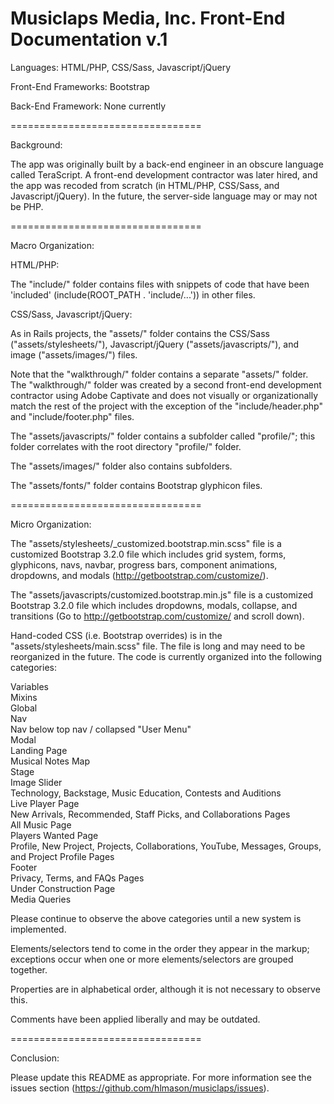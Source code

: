 Musiclaps Media, Inc.
Front-End Documentation v.1
=================================

Languages: HTML/PHP, CSS/Sass, Javascript/jQuery

Front-End Frameworks: Bootstrap

Back-End Framework: None currently

=================================

Background: 

The app was originally built by a back-end engineer in an obscure language called TeraScript.  A front-end development contractor was later hired, and the app was recoded from scratch (in HTML/PHP, CSS/Sass, and Javascript/jQuery).  In the future, the server-side language may or may not be PHP.

=================================

Macro Organization:

HTML/PHP:

The "include/" folder contains files with snippets of code that have been 'included' (include(ROOT_PATH . 'include/...')) in other files.


CSS/Sass, Javascript/jQuery:

As in Rails projects, the "assets/" folder contains the CSS/Sass ("assets/stylesheets/"), Javascript/jQuery ("assets/javascripts/"), and image ("assets/images/") files.

Note that the "walkthrough/" folder contains a separate "assets/" folder.  The "walkthrough/" folder was created by a second front-end development contractor using Adobe Captivate and does not visually or organizationally match the rest of the project with the exception of the "include/header.php" and "include/footer.php" files.

The "assets/javascripts/" folder contains a subfolder called "profile/"; this folder correlates with the root directory "profile/" folder.

The "assets/images/" folder also contains subfolders.

The "assets/fonts/" folder contains Bootstrap glyphicon files.

=================================

Micro Organization:

The "assets/stylesheets/_customized.bootstrap.min.scss" file is a customized Bootstrap 3.2.0 file which includes grid system, forms, glyphicons, navs, navbar, progress bars, component animations, dropdowns, and modals (http://getbootstrap.com/customize/).

The "assets/javascripts/customized.bootstrap.min.js" file is a customized Bootstrap 3.2.0 file which includes dropdowns, modals, collapse, and transitions (Go to http://getbootstrap.com/customize/ and scroll down).

Hand-coded CSS (i.e. Bootstrap overrides) is in the "assets/stylesheets/main.scss" file.  The file is long and may need to be reorganized in the future.  The code is currently organized into the following categories:

Variables<br>
Mixins<br>
Global<br>
Nav<br>
  Nav below top nav / collapsed "User Menu"<br>
Modal<br>
Landing Page<br>
  Musical Notes Map<br>
  Stage<br>
  Image Slider<br>
  Technology, Backstage, Music Education, Contests and Auditions<br>
Live Player Page<br>
New Arrivals, Recommended, Staff Picks, and Collaborations Pages<br>
All Music Page<br>
Players Wanted Page<br>
Profile, New Project, Projects, Collaborations, YouTube, Messages, Groups, and Project Profile Pages<br>
Footer<br>
  Privacy, Terms, and FAQs Pages<br>
Under Construction Page<br>
Media Queries

Please continue to observe the above categories until a new system is implemented.

Elements/selectors tend to come in the order they appear in the markup; exceptions occur when one or more elements/selectors are grouped together.  

Properties are in alphabetical order, although it is not necessary to observe this.  

Comments have been applied liberally and may be outdated.

=================================

Conclusion:

Please update this README as appropriate.  For more information see the issues section (https://github.com/hlmason/musiclaps/issues).
